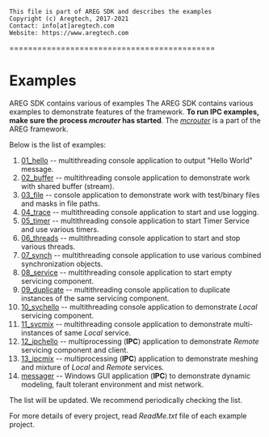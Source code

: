 ```
This file is part of AREG SDK and describes the examples
Copyright (c) Aregtech, 2017-2021
Contact: info[at]aregtech.com
Website: https://www.aregtech.com
```
============================================
# Examples

AREG SDK contains various of examples
The AREG SDK contains various examples to demonstrate features of the framework.  **To run IPC examples, make sure the process _mcrouter_ has started**. The [_mcrouter_](./../framework/mcrouter/) is a part of the AREG framework.

Below is the list of examples:

1.  [01_hello](./01_hello/)         -- multithreading console application to output "Hello World" message.
2.  [02_buffer](./02_buffer/)       -- multithreading console application to demonstrate work with shared buffer (stream).
3.  [03_file](./03_file/)           -- console application to demonstrate work with test/binary files and masks in file paths.
4.  [04_trace](./04_trace/)         -- multithreading console application to start and use logging.
5.  [05_timer](./05_timer/)         -- multithreading console application to start Timer Service and use various timers.
6.  [06_threads](./06_threads/)     -- multithreading console application to start and stop various threads.
7.  [07_synch](./07_synch/)         -- multithreading console application to use various combined synchronization objects.
8.  [08_service](./08_service/)     -- multithreading console application to start empty servicing component.
9.  [09_duplicate](./09_duplicate/) -- multithreading console application to duplicate instances of the same servicing component.
10. [10_svchello](./10_svchello/)   -- multithreading console application to demonstrate _Local_ servicing component.
11. [11_svcmix](./11_svcmix/)       -- multithreading console application to demonstrate multi-instances of same _Local_ service.
12. [12_ipchello](./12_ipchello/)   -- multiprocessing (**IPC**) application to demonstrate _Remote_ servicing component and client.
13. [13_ipcmix](./13_ipcmix/)       -- multiprocessing (**IPC**) application to demonstrate meshing and mixture of _Local_ and _Remote_ services.
14. [messager](./messager/)         -- Windows GUI application (**IPC**) to demonstrate dynamic modeling, fault tolerant environment and mist network.

The list will be updated. We recommend periodically checking the list.

For more details of every project, read _ReadMe.txt_ file of each example project.

